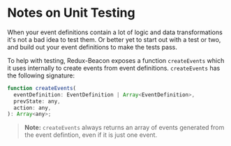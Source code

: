 # Notes on Unit Testing

When your event definitions contain a lot of logic and data
transformations it's not a bad idea to test them. Or better yet to
start out with a test or two, and build out your event definitions to
make the tests pass.

To help with testing, Redux-Beacon exposes a function `createEvents`
which it uses internally to create events from event
definitions. `createEvents` has the following signature:

```js
function createEvents(
  eventDefinition: EventDefinition | Array<EventDefinition>,
  prevState: any,
  action: any,
): Array<any>;
```

> **Note:** `createEvents` always returns an array of events generated
> from the event defintion, even if it is just one event.
